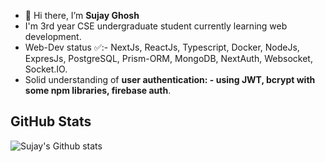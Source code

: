 - 👋 Hi there, I’m **Sujay Ghosh**
-    I'm  3rd year CSE undergraduate student currently learning web development.
-   Web-Dev status ✅:- NextJs, ReactJs, Typescript, Docker, NodeJs, ExpresJs, PostgreSQL, Prism-ORM, MongoDB, NextAuth, Websocket, Socket.IO.
-   Solid understanding of **user authentication: - using JWT, bcrypt with some npm libraries, firebase auth**.
 
##  GitHub Stats
![Sujay's Github stats](https://github-readme-stats.vercel.app/api?username=sujaycontributer&show_icons=true&theme=radical)
